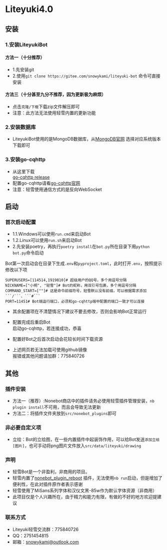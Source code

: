 # Liteyuki4.0
## 安装

### 1.安装LiteyukiBot

#### **方法一（十分推荐）**
- 1.先安装git<br>
- 2.使用```git clone https://gitee.com/snowykami/liteyuki-bot``` 命令可直接安装

#### **方法三（十分甚至九分不推荐，因为更新极为麻烦）**
- 点击```克隆/下载```下载zip文件解压即可<br> 
- 注意：此方法无法使用轻雪内置的更新功能

### 2.安装数据库

- LiteyukiBot使用的是MongoDB数据库，从[MongoDB官网](https://www.mongodb.com/try/download/community-kubernetes-operator) 选择对应系统版本下载即可

### 3.安装go-cqhttp

- 从这里下载<br>
[go-cqhttp release](https://github.com/Mrs4s/go-cqhttp/releases) <br>
- 配置go-cqhttp请看[go-cqhttp官网](https://docs.go-cqhttp.org/guide/#go-cqhttp) <br>
- 注意：轻雪使用通信方式的是反向WebSocket<br>
## 启动

### 首次启动配置
- 1.1.Windows可以使用```run.cmd```来启动Bot<br>
- 1.2.Linux可以使用```run.sh```来启动Bot<br>
- 2.先安装poetry，再执行```poetry install```在```bot.py```所在目录下用```python bot.py```命令启动<br>

Bot第一次启动会在目录下生成```.env```和```pyproject.toml```，此时打开```.env```，按照提示修改以下项
```dotenv
SUPERUSERS=[114514,1919810]# 超级用户的QQ号，多个用逗号分隔
NICKNAME=["小明", "轻雪"]# Bot的昵称，用双引号包裹，多个用逗号分隔
COMMAND_START=[""]# 这是命令前缀符号，轻雪默认没有前缀，可以根据需求添加```/```、```#```
PORT=11451# Bot端运行端口，必须和go-cqhttp端中配置的端口一致才可以连接
```
- 其余配置项在不清楚情况下建议不要去修改，否则会影响Bot正常运行

- 配置完成后重启Bot<br>
启动go-cqhttp，若连接成功，恭喜
- 配置好Bot之后首次启动会花较长时间下载资源

- 上述网页若无法加载可使用github镜像<br>
报错或其他问题请加群：775840726
## 其他
### 插件安装
- 方法一（推荐）:Nonebot商店中的插件请务必使用轻雪插件管理安装，```nb plugin install```不可用，而且会导致无法更新
- 方法二：将插件文件夹放到```src/nonebot_plugins```即可
### 非必要自定义项
- 立绘：Bot的立绘图，在一些内置插件中起装饰作用，可以给Bot发送```添加立绘[图片]```，也可手动将png图片文件放入```src/data/liteyuki/drawing```
### 声明
- 轻雪Bot是一个非盈利，非商用的项目。
- 轻雪内置了[nonebot_plugin_reboot](https://github.com/18870/nonebot-plugin-reboot) 插件，无法使用```nb run```启动，但是增加了便利性，在此对插件原作者表示感谢
- 轻雪使用了MiSans系列字体和汉仪文黑-85w作为默认字体资源（非商用）
- 此项目仅是个人兴趣所在，由于精力和能力有限，有做的不好的地方欢迎提建议
### 联系方式

- Liteyuki轻雪交流群：775840726
- QQ：2751454815
- 邮箱：snowykami@outlook.com
